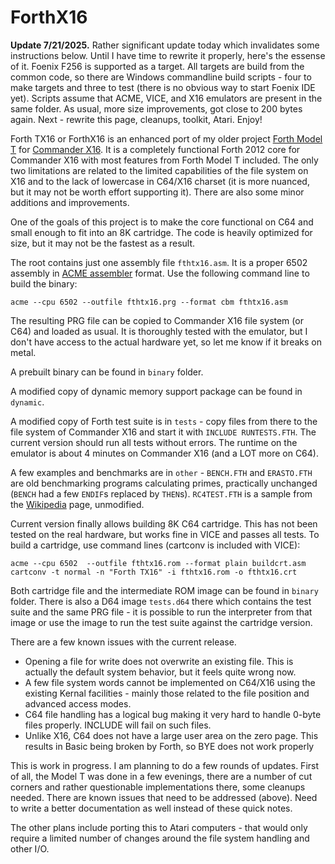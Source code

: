 # ForthX16
**Update 7/21/2025.** Rather significant update today which invalidates some instructions below. Until I have time to rewrite it properly, here's the essense of it. Foenix F256 is supported as a target. All targets are build from the common code, so there are Windows commandline build scripts - four to make targets and three to test (there is no obvious way to start Foenix IDE yet). Scripts assume that ACME, VICE, and X16 emulators are present in the same folder. As usual, more size improvements, got close to 200 bytes again. Next - rewrite this page, cleanups, toolkit, Atari. Enjoy!

Forth TX16 or ForthX16 is an enhanced port of my older project [Forth Model T](https://github.com/VasylTsv/ForthModelT) for [Commander X16](https://www.commanderx16.com/). It is a completely functional Forth 2012 core for Commander X16 with most features from Forth Model T included. The only two limitations are related to the limited capabilities of the file system on X16 and to the lack of lowercase in C64/X16 charset (it is more nuanced, but it may not be worth effort supporting it). There are also some minor additions and improvements.

One of the goals of this project is to make the core functional on C64 and small enough to fit into an 8K cartridge. The code is heavily optimized for size, but it may not be the fastest as a result.

The root contains just one assembly file `fthtx16.asm`. It is a proper 6502 assembly in [ACME assembler](https://sourceforge.net/projects/acme-crossass/files/win32/) format. Use the following command line to build the binary:
```
acme --cpu 6502 --outfile fthtx16.prg --format cbm fthtx16.asm
```
The resulting PRG file can be copied to Commander X16 file system (or C64) and loaded as usual. It is thoroughly tested with the emulator, but I don't have access to the actual hardware yet, so let me know if it breaks on metal.

A prebuilt binary can be found in `binary` folder.

A modified copy of dynamic memory support package can be found in `dynamic`.

A modified copy of Forth test suite is in `tests` - copy files from there to the file system of Commander X16 and start it with `INCLUDE RUNTESTS.FTH`. The current version should run all tests without errors. The runtime on the emulator is about 4 minutes on Commander X16 (and a LOT more on C64).

A few examples and benchmarks are in `other` - `BENCH.FTH` and `ERASTO.FTH` are old benchmarking programs calculating primes, practically unchanged (`BENCH` had a few `ENDIF`s replaced by `THEN`s). `RC4TEST.FTH` is a sample from the [Wikipedia](https://en.wikipedia.org/wiki/Forth_(programming_language)) page, unmodified.

Current version finally allows building 8K C64 cartridge. This has not been tested on the real hardware, but works fine in VICE and passes all tests. To build a cartridge, use command lines (cartconv is included with VICE):
```
acme --cpu 6502  --outfile fthtx16.rom --format plain buildcrt.asm
cartconv -t normal -n "Forth TX16" -i fthtx16.rom -o fthtx16.crt
```
Both cartridge file and the intermediate ROM image can be found in `binary` folder. There is also a D64 image `tests.d64` there which contains the test suite and the same PRG file - it is possible to run the interpreter from that image or use the image to run the test suite against the cartridge version.

There are a few known issues with the current release.
* Opening a file for write does not overwrite an existing file. This is actually the default system behavior, but it feels quite wrong now.
* A few file system words cannot be implemented on C64/X16 using the existing Kernal facilities - mainly those related to the file position and advanced access modes.
* C64 file handling has a logical bug making it very hard to handle 0-byte files properly. INCLUDE will fail on such files.
* Unlike X16, C64 does not have a large user area on the zero page. This results in Basic being broken by Forth, so BYE does not work properly

This is work in progress. I am planning to do a few rounds of updates. First of all, the Model T was done in a few evenings, there are a number of cut corners and rather questionable implementations there, some cleanups needed. There are known issues that need to be addressed (above). Need to write a better documentation as well instead of these quick notes.

The other plans include porting this to Atari computers - that would only require a limited number of changes around the file system handling and other I/O.
